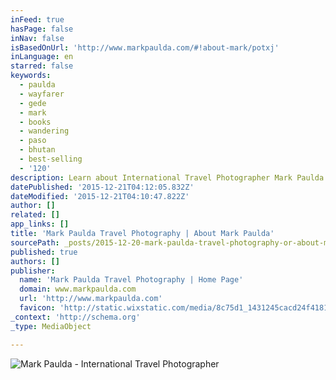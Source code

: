 ```yaml
---
inFeed: true
hasPage: false
inNav: false
isBasedOnUrl: 'http://www.markpaulda.com/#!about-mark/potxj'
inLanguage: en
starred: false
keywords:
  - paulda
  - wayfarer
  - gede
  - mark
  - books
  - wandering
  - paso
  - bhutan
  - best-selling
  - '120'
description: Learn about International Travel Photographer Mark Paulda in this biography. Colorful Travel Stock Photography.
datePublished: '2015-12-21T04:12:05.832Z'
dateModified: '2015-12-21T04:10:47.822Z'
author: []
related: []
app_links: []
title: 'Mark Paulda Travel Photography | About Mark Paulda'
sourcePath: _posts/2015-12-20-mark-paulda-travel-photography-or-about-mark-paulda.md
published: true
authors: []
publisher:
  name: 'Mark Paulda Travel Photography | Home Page'
  domain: www.markpaulda.com
  url: 'http://www.markpaulda.com'
  favicon: 'http://static.wixstatic.com/media/8c75d1_1431245cacd24f41813d05b3e8fd717f.png/v1/fill/w_16%2Ch_16%2Clg_1/8c75d1_1431245cacd24f41813d05b3e8fd717f.png'
_context: 'http://schema.org'
_type: MediaObject

---
```

![Mark Paulda - International Travel Photographer](https://s3-us-west-2.amazonaws.com/the-grid-img/p/caf59101e904f9ee934c550a4b523f94ee28d2f0.png)